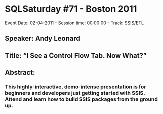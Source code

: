 # SQLSaturday #71 - Boston 2011
Event Date: 02-04-2011 - Session time: 00:00:00 - Track: SSIS/ETL
## Speaker: Andy Leonard
## Title: “I See a Control Flow Tab. Now What?” 
## Abstract:
### This highly-interactive, demo-intense presentation is for beginners and developers just getting started with SSIS. Attend and learn how to build SSIS packages from the ground up.
